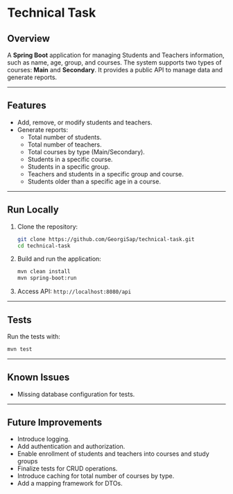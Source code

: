 # Technical Task

## Overview

A **Spring Boot** application for managing Students and Teachers information, such as name, age, group, and courses. The system supports two types of courses: **Main** and **Secondary**. It provides a public API to manage data and generate reports.

---

## Features

- Add, remove, or modify students and teachers.
- Generate reports:
  - Total number of students.
  - Total number of teachers.
  - Total courses by type (Main/Secondary).
  - Students in a specific course.
  - Students in a specific group.
  - Teachers and students in a specific group and course.
  - Students older than a specific age in a course.

---

## Run Locally

1. Clone the repository:
   ```bash
   git clone https://github.com/GeorgiSap/technical-task.git
   cd technical-task
   ```
2. Build and run the application:
   ```bash
   mvn clean install
   mvn spring-boot:run
   ```

3. Access API: `http://localhost:8080/api`

---

## Tests

Run the tests with:
```bash
mvn test
```

---

## Known Issues

- Missing database configuration for tests.

---

## Future Improvements

- Introduce logging.
- Add authentication and authorization.
- Enable enrollment of students and teachers into courses and study groups
- Finalize tests for CRUD operations.
- Introduce caching for total number of courses by type.
- Add a mapping framework for DTOs.
